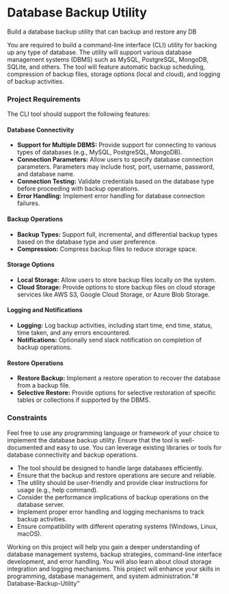 # Database Backup Utility
Build a database backup utility that can backup and restore any DB

You are required to build a command-line interface (CLI) utility for backing up any type of database. The utility will support various database management systems (DBMS) such as MySQL, PostgreSQL, MongoDB, SQLite, and others. The tool will feature automatic backup scheduling, compression of backup files, storage options (local and cloud), and logging of backup activities.

### Project Requirements

The CLI tool should support the following features:

#### Database Connectivity
* **Support for Multiple DBMS:** Provide support for connecting to various types of databases (e.g., MySQL, PostgreSQL, MongoDB).
* **Connection Parameters:** Allow users to specify database connection parameters. Parameters may include host, port, username, password, and database name.
* **Connection Testing:** Validate credentials based on the database type before proceeding with backup operations.
* **Error Handling:** Implement error handling for database connection failures.
#### Backup Operations
* **Backup Types:** Support full, incremental, and differential backup types based on the database type and user preference.
* **Compression:** Compress backup files to reduce storage space.
#### Storage Options
* **Local Storage:** Allow users to store backup files locally on the system.
* **Cloud Storage:** Provide options to store backup files on cloud storage services like AWS S3, Google Cloud Storage, or Azure Blob Storage.
#### Logging and Notifications
* **Logging:** Log backup activities, including start time, end time, status, time taken, and any errors encountered.
* **Notifications:** Optionally send slack notification on completion of backup operations.
#### Restore Operations
* **Restore Backup:** Implement a restore operation to recover the database from a backup file.
* **Selective Restore:** Provide options for selective restoration of specific tables or collections if supported by the DBMS.
### Constraints
Feel free to use any programming language or framework of your choice to implement the database backup utility. Ensure that the tool is well-documented and easy to use. You can leverage existing libraries or tools for database connectivity and backup operations.

* The tool should be designed to handle large databases efficiently.
* Ensure that the backup and restore operations are secure and reliable.
* The utility should be user-friendly and provide clear instructions for usage (e.g., help command).
* Consider the performance implications of backup operations on the database server.
* Implement proper error handling and logging mechanisms to track backup activities.
* Ensure compatibility with different operating systems (Windows, Linux, macOS).

Working on this project will help you gain a deeper understanding of database management systems, backup strategies, command-line interface development, and error handling. You will also learn about cloud storage integration and logging mechanisms. This project will enhance your skills in programming, database management, and system administration."# Database-Backup-Utility" 
